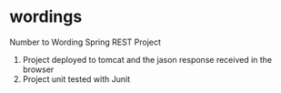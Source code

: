wordings
========

Number to Wording Spring REST Project


1. Project deployed to tomcat and the jason response received in the browser
2. Project unit tested with Junit
